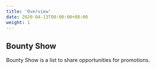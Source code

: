 ```yaml
---
title: 'Overview'
date: 2020-04-13T00:00:00+08:00
weight: 1
---
```


## Bounty Show

Bounty Show is a list to share opportunities for promotions.
